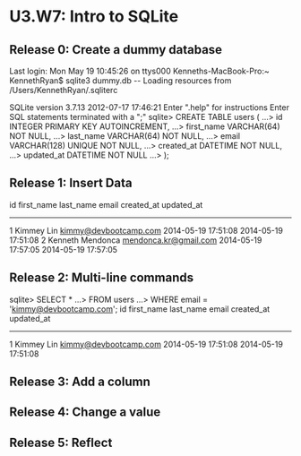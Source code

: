 # U3.W7: Intro to SQLite

## Release 0: Create a dummy database

Last login: Mon May 19 10:45:26 on ttys000
Kenneths-MacBook-Pro:~ KennethRyan$ sqlite3 dummy.db
-- Loading resources from /Users/KennethRyan/.sqliterc

SQLite version 3.7.13 2012-07-17 17:46:21
Enter ".help" for instructions
Enter SQL statements terminated with a ";"
sqlite> CREATE TABLE users (
   ...>   id INTEGER PRIMARY KEY AUTOINCREMENT,
   ...>   first_name VARCHAR(64) NOT NULL,
   ...>   last_name  VARCHAR(64) NOT NULL,
   ...>   email VARCHAR(128) UNIQUE NOT NULL,
   ...>   created_at DATETIME NOT NULL,
   ...>   updated_at DATETIME NOT NULL
   ...> );

## Release 1: Insert Data 

id          first_name  last_name   email                  created_at           updated_at         
----------  ----------  ----------  ---------------------  -------------------  -------------------
1           Kimmey      Lin         kimmy@devbootcamp.com  2014-05-19 17:51:08  2014-05-19 17:51:08
2           Kenneth     Mendonca    mendonca.kr@gmail.com  2014-05-19 17:57:05  2014-05-19 17:57:05

## Release 2: Multi-line commands

sqlite> SELECT *
   ...> FROM users
   ...> WHERE email = 'kimmy@devbootcamp.com';
id          first_name  last_name   email                  created_at           updated_at         
----------  ----------  ----------  ---------------------  -------------------  -------------------
1           Kimmey      Lin         kimmy@devbootcamp.com  2014-05-19 17:51:08  2014-05-19 17:51:08

## Release 3: Add a column
<!-- paste your terminal output here -->

## Release 4: Change a value
<!-- paste your terminal output here -->

## Release 5: Reflect
<!-- Add your reflection here -->